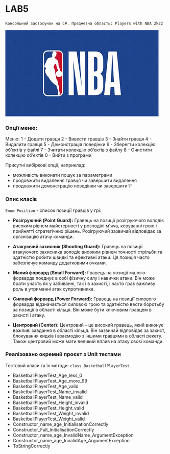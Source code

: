 # LAB5
`Консольний застосунок на С#. Предметна область: Players with NBA 2k22`


![Logo](https://github.com/HordiiHavrylenko/Lab_5/blob/master/logo.png)
### Опції меню:
Меню:
1 - Додати гравця
2 - Вивести гравців
3 - Знайти гравця
4 - Видалити гравця
5 - Демонстрація поведінки
6 - Зберегти колекцію об’єктів у файлі
7 - Зчитати колекцію об’єктів з файлу
8 - Очистити колекцію об’єктів
0 - Вийти з програми

Присутні вибіркові опції, наприклад:
- можливість виконати пошук за параметрами
- продовжити видалення гравця чи завершити видалення
- продовжити демонстрацію поведінки чи завершити її
 
### Опис класів

`Enum Position` - список позиції гравців у грі:

- **Розігруючий (Point Guard):** Гравець на позиції розігруючого володіє високим рівнем майстерності у розподілі м'яча, керуванні грою і прийнятті стратегічних рішень. Розігруючий зазвичай відповідає за організацію атачу команди.

- **Атакуючий захисник (Shooting Guard):** Гравець на позиції атакуючого захисника володіє високим рівнем точності стрільби та здатністю робити швидкі та ефективні атаки. Ця позиція часто забезпечує команду додатковими очками.

- **Малий форвард (Small Forward):** Гравець на позиції малого форварда поєднує в собі фізичну силу і навички атаки. Він може брати участь як у забиванні, так і в захисті, і часто грає важливу роль в утриманні атак супротивника.

- **Силовий форвард (Power Forward):** Гравець на позиції силового форварда відзначається силовою грою та здатністю вести боротьбу за позиції в області кільця. Він може бути ключовим гравцем в захисті і атаку.

- **Центровий (Center):** Центровий – це високий гравець, який виконує важливі завдання в області кільця. Він зазвичай відповідає за захист, блокування кидків і взаємодію з іншими гравцями в області рекету. Також центровий може мати великий вплив на атаку своєї команди.

### Реалізовано окремий проєкт з Unit тестами
Тестовий класи та їх методи:
`class BasketballPlayerTest`
- BasketballPlayerTest_Age_less_0
- BasketballPlayerTest_Age_more_99
- BasketballPlayerTest_Age_valid
- BasketballPlayerTest_Name_invalid
- BasketballPlayerTest_Name_valid
- BasketballPlayerTest_Height_invalid
- BasketballPlayerTest_Height_valid
- BasketballPlayerTest_Weight_invalid
- BasketballPlayerTest_Weight_valid
- Constructor_name_age_InitialisationCorrectly
- Constructor_Full_InitialisationCorrectly
- Constructor_name_age_InvalidName_ArgumentException
- Constructor_name_age_InvalidAge_ArgumentException
- ToStringCorrectly
